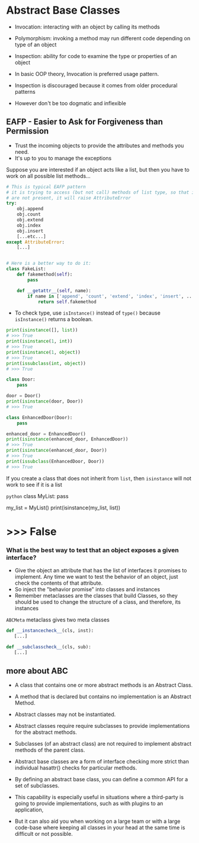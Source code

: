 # Abstract Base Classes

* Invocation: interacting with an object by calling its methods
* Polymorphism: invoking a method may run different code depending on type of an object
* Inspection: ability for code to examine the type or properties of an object

* In basic OOP theory, Invocation is preferred usage pattern.
* Inspection is discouraged because it comes from older procedural patterns
* However don't be too dogmatic and inflexible

## EAFP - Easier to Ask for Forgiveness than Permission

* Trust the incoming objects to provide the attributes and methods you need.
* It's up to you to manage the exceptions

Suppose you are interested if an object acts like a list, but then you have to work on all possible list methods...

```python
# This is typical EAFP pattern
# it is trying to access (but not call) methods of list type, so that if they
# are not present, it will raise AttributeError
try:
    obj.append
    obj.count
    obj.extend
    obj.index
    obj.insert
    [...etc...]
except AttributeError:
    [...]


# Here is a better way to do it:
class FakeList:
    def fakemethod(self):
        pass

    def __getattr__(self, name):
        if name in ['append', 'count', 'extend', 'index', 'insert', ...]:
            return self.fakemethod
```

* To check type, use `isInstance()` instead of `type()` because `isInstance()` returns a boolean.

```python
print(isinstance([], list))
# >>> True
print(isinstance(1, int))
# >>> True
print(isinstance(1, object))
# >>> True
print(issubclass(int, object))
# >>> True

class Door:
    pass

door = Door()
print(isinstance(door, Door))
# >>> True

class EnhancedDoor(Door):
    pass

enhanced_door = EnhancedDoor()
print(isinstance(enhanced_door, EnhancedDoor))
# >>> True
print(isinstance(enhanced_door, Door))
# >>> True
print(issubclass(EnhancedDoor, Door))
# >>> True
``` 

If you create a class that does not inherit from `list`, then `isinstance` will not work to see if it is a list

```python```
class MyList:
    pass

my_list = MyList()
print(isinstance(my_list, list))
# >>> False

### What is the best way to test that an object exposes a given interface?

* Give the object an attribute that has the list of interfaces it promises to implement. Any time we want to test the behavior of an object, just check the contents of that attribute.
* So inject the "behavior promise" into classes and instances
* Remember metaclasses are the classes that build Classes, so they should be used to change the structure of a class, and therefore, its instances

`ABCMeta` metaclass gives two meta classes

```python
def __instancecheck__(cls, inst):
   [...]

def __subclasscheck__(cls, sub):
   [...]
```

##  more about ABC

* A class that contains one or more abstract methods is an Abstract Class.
* A method that is declared but contains no implementation is an Abstract Method.
* Abstract classes may not be instantiated.
* Abstract classes require require subclasses to provide implementations for the abstract methods.
* Subclasses (of an abstract class) are not required to implement abstract methods of the parent class.


* Abstract base classes are a form of interface checking more strict than individual hasattr() checks for particular methods.
* By defining an abstract base class, you can define a common API for a set of subclasses.
* This capability is especially useful in situations where a third-party is going to provide implementations, such as with plugins to an application,
* But it can also aid you when working on a large team or with a large code-base where keeping all classes in your head at the same time is difficult or not possible.


